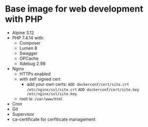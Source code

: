 # Base image for web development with PHP

- Alpine 3.12
- PHP 7.4.14 with:
  - Composer
  - Lumen 8
  - Swagger
  - OPCache
  - Xdebug 2.98
- Nginx
  - HTTPs enabled
  - with self signed cert
    - add your own certs:
      `ADD dockerconf/cert/site.crt /etc/nginx/ssl/site.crt`
      `ADD dockerconf/cert/site.key /etc/nginx/ssl/site.key`
  - root is: `/var/www/html`
- Cron 
- Git
- Supervisor
- ca-certificate for cerfiticate management
